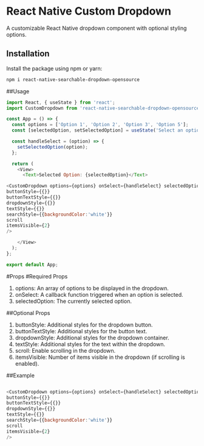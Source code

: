 # React Native Custom Dropdown

A customizable React Native dropdown component with optional styling options.

## Installation

Install the package using npm or yarn:

```bash
npm i react-native-searchable-dropdown-opensource

```
##Usage

```javascript
import React, { useState } from 'react';
import CustomDropdown from 'react-native-searchable-dropdown-opensource';

const App = () => {
  const options = ['Option 1', 'Option 2', 'Option 3', 'Option 5'];
  const [selectedOption, setSelectedOption] = useState('Select an option');

  const handleSelect = (option) => {
    setSelectedOption(option);
  };

  return (
    <View>
      <Text>Selected Option: {selectedOption}</Text>

<CustomDropdown options={options} onSelect={handleSelect} selectedOption={selectedOption}
buttonStyle={{}}
buttonTextStyle={{}}
dropdownStyle={{}}
textStyle={{}}
searchStyle={{backgroundColor:'white'}}
scroll
itemsVisible={2}
/>

    </View>
  );
};

export default App;
```

#Props
#Required Props
1. options: An array of options to be displayed in the dropdown.
2. onSelect: A callback function triggered when an option is selected.
3. selectedOption: The currently selected option.

##Optional Props
1. buttonStyle: Additional styles for the dropdown button.
2. buttonTextStyle: Additional styles for the button text.
3. dropdownStyle: Additional styles for the dropdown container.
4. textStyle: Additional styles for the text within the dropdown.
5. scroll: Enable scrolling in the dropdown.
6. itemsVisible: Number of items visible in the dropdown (if scrolling is enabled).





##Example

```javascript

<CustomDropdown options={options} onSelect={handleSelect} selectedOption={selectedOption}
buttonStyle={{}}
buttonTextStyle={{}}
dropdownStyle={{}}
textStyle={{}}
searchStyle={{backgroundColor:'white'}}
scroll
itemsVisible={2}
/>

```
